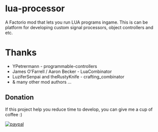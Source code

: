 # lua-processor
A Factorio mod that lets you run LUA programs ingame. This is can be platform for developing custom signal processors, object controllers and etc. 
 
# Thanks
 * YPetrermann - programmable-controllers
 * James O'Farrell / Aaron Becker - LuaCombinator
 * LuziferSenpai and theRustyKnife - crafting_combinator
 * & many other mod authors ...
 
## Donation
If this project help you reduce time to develop, you can give me a cup of coffee :) 

[![paypal](https://www.paypalobjects.com/en_US/i/btn/btn_donateCC_LG.gif)](https://www.paypal.com/cgi-bin/webscr?cmd=_s-xclick&hosted_button_id=9LN5B389QKPB2&lc=US) 